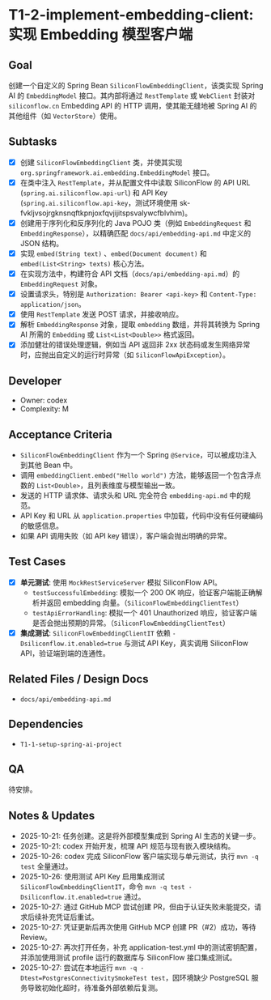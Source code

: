 # T1-2-implement-embedding-client: 实现 Embedding 模型客户端

## Goal
创建一个自定义的 Spring Bean `SiliconFlowEmbeddingClient`，该类实现 Spring AI 的 `EmbeddingModel` 接口。其内部将通过 `RestTemplate` 或 `WebClient` 封装对 `siliconflow.cn` Embedding API 的 HTTP 调用，使其能无缝地被 Spring AI 的其他组件（如 `VectorStore`）使用。

## Subtasks
- [x] 创建 `SiliconFlowEmbeddingClient` 类，并使其实现 `org.springframework.ai.embedding.EmbeddingModel` 接口。
- [x] 在类中注入 `RestTemplate`，并从配置文件中读取 SiliconFlow 的 API URL (`spring.ai.siliconflow.api-url`) 和 API Key (`spring.ai.siliconflow.api-key`，测试环境使用 sk-fvkljvsojrgknsnqftkpnjoxfqvjijitspsvalywcfblvhim)。
- [x] 创建用于序列化和反序列化的 Java POJO 类（例如 `EmbeddingRequest` 和 `EmbeddingResponse`），以精确匹配 `docs/api/embedding-api.md` 中定义的 JSON 结构。
- [x] 实现 `embed(String text)` 、`embed(Document document)` 和 `embed(List<String> texts)` 核心方法。
- [x] 在实现方法中，构建符合 API 文档（`docs/api/embedding-api.md`）的 `EmbeddingRequest` 对象。
- [x] 设置请求头，特别是 `Authorization: Bearer <api-key>` 和 `Content-Type: application/json`。
- [x] 使用 `RestTemplate` 发送 POST 请求，并接收响应。
- [x] 解析 `EmbeddingResponse` 对象，提取 `embedding` 数组，并将其转换为 Spring AI 所需的 `Embedding` 或 `List<List<Double>>` 格式返回。
- [x] 添加健壮的错误处理逻辑，例如当 API 返回非 2xx 状态码或发生网络异常时，应抛出自定义的运行时异常（如 `SiliconFlowApiException`）。

## Developer
- Owner: codex
- Complexity: M

## Acceptance Criteria
- `SiliconFlowEmbeddingClient` 作为一个 Spring `@Service`，可以被成功注入到其他 Bean 中。
- 调用 `embeddingClient.embed("Hello world")` 方法，能够返回一个包含浮点数的 `List<Double>`，且列表维度与模型输出一致。
- 发送的 HTTP 请求体、请求头和 URL 完全符合 `embedding-api.md` 中的规范。
- API Key 和 URL 从 `application.properties` 中加载，代码中没有任何硬编码的敏感信息。
- 如果 API 调用失败（如 API key 错误），客户端会抛出明确的异常。

## Test Cases
- [x] **单元测试**: 使用 `MockRestServiceServer` 模拟 SiliconFlow API。
    - `testSuccessfulEmbedding`: 模拟一个 200 OK 响应，验证客户端能正确解析并返回 embedding 向量。（`SiliconFlowEmbeddingClientTest`）
    - `testApiErrorHandling`: 模拟一个 401 Unauthorized 响应，验证客户端是否会抛出预期的异常。（`SiliconFlowEmbeddingClientTest`）
- [x] **集成测试**: `SiliconFlowEmbeddingClientIT` 依赖 `-Dsiliconflow.it.enabled=true` 与测试 API Key，真实调用 SiliconFlow API，验证端到端的连通性。

## Related Files / Design Docs
- `docs/api/embedding-api.md` 

## Dependencies
- `T1-1-setup-spring-ai-project`

## QA
待安排。

## Notes & Updates
- 2025-10-21: 任务创建。这是将外部模型集成到 Spring AI 生态的关键一步。
- 2025-10-21: codex 开始开发，梳理 API 规范与现有嵌入模块结构。
- 2025-10-26: codex 完成 SiliconFlow 客户端实现与单元测试，执行 `mvn -q test` 全量通过。
- 2025-10-26: 使用测试 API Key 启用集成测试 `SiliconFlowEmbeddingClientIT`，命令 `mvn -q test -Dsiliconflow.it.enabled=true` 通过。
- 2025-10-27: 通过 GitHub MCP 尝试创建 PR，但由于认证失败未能提交，请求后续补充凭证后重试。
- 2025-10-27: 凭证更新后再次使用 GitHub MCP 创建 PR（#2）成功，等待 Review。
- 2025-10-27: 再次打开任务，补充 application-test.yml 中的测试密钥配置，并添加使用测试 profile 运行的数据库与 SiliconFlow 接口集成测试。
- 2025-10-27: 尝试在本地运行 `mvn -q -Dtest=PostgresConnectivitySmokeTest test`，因环境缺少 PostgreSQL 服务导致初始化超时，待准备外部依赖后复测。
